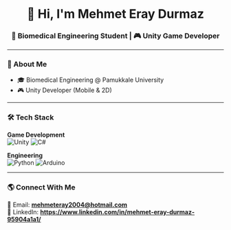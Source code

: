 <h1 align="center">👋 Hi, I'm Mehmet Eray Durmaz</h1>

<h3 align="center">🧬 Biomedical Engineering Student | 🎮 Unity Game Developer</h3>

---

### 🚀 About Me
- 🎓 Biomedical Engineering @ Pamukkale University  
- 🎮 Unity Developer (Mobile & 2D)  

---

### 🛠️ Tech Stack

**Game Development**  
![Unity](https://img.shields.io/badge/-Unity-000?logo=unity)
![C#](https://img.shields.io/badge/-C%23-239120?logo=csharp)

**Engineering**  
![Python](https://img.shields.io/badge/-Python-3776AB?logo=python)
![Arduino](https://img.shields.io/badge/-Arduino-00979D?logo=arduino)

---

### 🌎 Connect With Me
📩 Email: **mehmeteray2004@hotmail.com**  
🔗 LinkedIn: **https://www.linkedin.com/in/mehmet-eray-durmaz-95904a1a1/**
